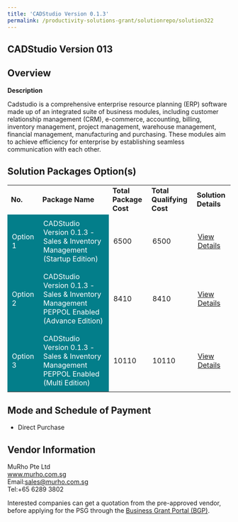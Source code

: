 ```yaml
---
title: 'CADStudio Version 0.1.3'
permalink: /productivity-solutions-grant/solutionrepo/solution322
---
```


## CADStudio Version 013

## Overview

**Description**

Cadstudio is a comprehensive enterprise resource planning (ERP) software made up of an integrated suite of business modules, including customer relationship management (CRM), e-commerce, accounting, billing, inventory management, project management, warehouse management, financial management, manufacturing and purchasing. These modules aim to achieve efficiency for enterprise by establishing seamless communication with each other.

## Solution Packages Option(s)

<table>
<tr>
<td><b>No.</b></td>
<td><b>Package Name</b></td>
<td><b>Total Package Cost</b></td>
<td><b>Total Qualifying Cost</b></td>
<td><b>Solution Details</b></td>
</tr>
<tr>
<td style='padding: 10px; background-color: #037E8A; color: #FFFFFF;'>Option 1</td>
<td style='padding: 10px; background-color: #037E8A; color: #FFFFFF;'>CADStudio Version 0.1.3 - Sales & Inventory Management (Startup Edition)</td>
<td style='padding: 10px;'>6500</td>
<td style='padding: 10px;'>6500</td>
<td style='padding: 10px;'><a href='https://www.gobusiness.gov.sg/images/psg/Ctrl_Alt_Del_20200158_Annex_3_20200625145455_Part_1.pdf' target='_blank'>View Details</a></td>
</tr>
<tr>
<td style='padding: 10px; background-color: #037E8A; color: #FFFFFF;'>Option 2</td>
<td style='padding: 10px; background-color: #037E8A; color: #FFFFFF;'>CADStudio Version 0.1.3 - Sales & Inventory Management PEPPOL Enabled (Advance Edition)</td>
<td style='padding: 10px;'>8410</td>
<td style='padding: 10px;'>8410</td>
<td style='padding: 10px;'><a href='https://www.gobusiness.gov.sg/images/psg/Ctrl_Alt_Del_20200158_Annex_3_20200625145455_Part_2.pdf' target='_blank'>View Details</a></td>
</tr>
<tr>
<td style='padding: 10px; background-color: #037E8A; color: #FFFFFF;'>Option 3</td>
<td style='padding: 10px; background-color: #037E8A; color: #FFFFFF;'>CADStudio Version 0.1.3 - Sales & Inventory Management PEPPOL Enabled (Multi Edition)</td>
<td style='padding: 10px;'>10110</td>
<td style='padding: 10px;'>10110</td>
<td style='padding: 10px;'><a href='https://www.gobusiness.gov.sg/images/psg/Ctrl_Alt_Del_20200158_Annex_3_20200625145455_Part_3.pdf' target='_blank'>View Details</a></td>
</tr>
</table>

## Mode and Schedule of Payment

 - Direct Purchase

## Vendor Information

 MuRho Pte Ltd <br>www.murho.com.sg<br>Email:sales@murho.com.sg<br>Tel:+65 6289 3802

Interested companies can get a quotation from the pre-approved vendor, before applying for the PSG through the <a href='https://www.businessgrants.gov.sg/' target='_blank' rel='noopener'>Business Grant Portal (BGP)</a>.

<script src="/jquery/resize-tables.js"></script>
